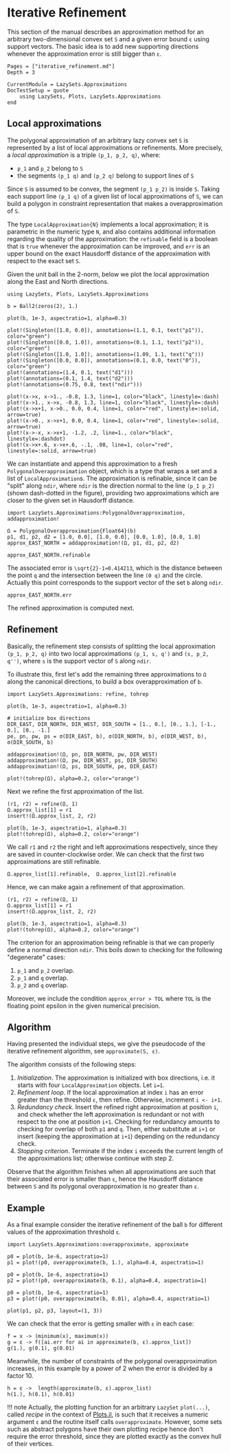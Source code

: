 # Iterative Refinement

This section of the manual describes an approximation method for an arbitrary
two-dimensional convex set ``S`` and a given error bound ``ɛ`` using support
vectors. The basic idea is to add new supporting directions whenever the approximation
error is still bigger than ``ɛ``.

```@contents
Pages = ["iterative_refinement.md"]
Depth = 3
```

```@meta
CurrentModule = LazySets.Approximations
DocTestSetup = quote
    using LazySets, Plots, LazySets.Approximations
end
```

## Local approximations

The polygonal approximation of an arbitrary lazy convex set `S` is represented by a
list of local approximations or refinements. More precisely, a
*local approximation* is a triple ``(p_1, p_2, q)``, where:

- ``p_1`` and ``p_2`` belong to ``S``
- the segments ``(p_1 q)`` and ``(p_2 q)`` belong to support lines of ``S``

Since ``S`` is assumed to be convex, the segment ``(p_1 p_2)`` is
inside ``S``. Taking each support line ``(p_1 q)`` of a given list of local
approximations of ``S``, we can build a polygon in constraint representation
that makes a overapproximation of `S`.

The type `LocalApproximation{N}` implements a local
approximation; it is parametric in the numeric type `N`, and also contains additional
information regarding the quality of the approximation: the `refinable` field
is a boolean that is `true` whenever the approximation can be improved, and
`err` is an upper bound on the exact Hausdorff distance of the approximation with
respect to the exact set `S`.

Given the unit ball in the 2-norm, below we plot the local approximation along
the East and North directions.

```@example example_iterative_refinement
using LazySets, Plots, LazySets.Approximations

b = Ball2(zeros(2), 1.)

plot(b, 1e-3, aspectratio=1, alpha=0.3)

plot!(Singleton([1.0, 0.0]), annotations=(1.1, 0.1, text("p1")), color="green")
plot!(Singleton([0.0, 1.0]), annotations=(0.1, 1.1, text("p2")), color="green")
plot!(Singleton([1.0, 1.0]), annotations=(1.09, 1.1, text("q")))
plot!(Singleton([0.0, 0.0]), annotations=(0.1, 0.0, text("0")), color="green")
plot!(annotations=(1.4, 0.1, text("d1")))
plot!(annotations=(0.1, 1.4, text("d2")))
plot!(annotations=(0.75, 0.8, text("ndir")))

plot!(x->x, x->1., -0.8, 1.3, line=1, color="black", linestyle=:dash)
plot!(x->1., x->x, -0.8, 1.3, line=1, color="black", linestyle=:dash)
plot!(x->x+1, x->0., 0.0, 0.4, line=1, color="red", linestyle=:solid, arrow=true)
plot!(x->0., x->x+1, 0.0, 0.4, line=1, color="red", linestyle=:solid, arrow=true)
plot!(x->-x, x->x+1, -1.2, .2, line=1., color="black", linestyle=:dashdot)
plot!(x->x+.6, x->x+.6, -.1, .08, line=1, color="red", linestyle=:solid, arrow=true)
```

We can instantiate and append this approximation to a fresh `PolygonalOverapproximation`
object, which is a type that wraps a set and a list of `LocalApproximation`s.
The approximation is refinable, since it can be "split" along `ndir`, where `ndir`
is the direction normal to the line ``(p_1 p_2)`` (shown dash-dotted in the figure),
providing two approximations which are closer to the given set in Hausdorff distance.


```@example example_iterative_refinement
import LazySets.Approximations:PolygonalOverapproximation, addapproximation!

Ω = PolygonalOverapproximation{Float64}(b)
p1, d1, p2, d2 = [1.0, 0.0], [1.0, 0.0], [0.0, 1.0], [0.0, 1.0]
approx_EAST_NORTH = addapproximation!(Ω, p1, d1, p2, d2)

approx_EAST_NORTH.refinable
```

The associated error is ``\sqrt{2}-1≈0.414213``, which is the distance between
the point ``q`` and the intersection between the line ``(0 q)`` and the circle.
Actually this point corresponds to the support vector of the set `b` along `ndir`.

```@example example_iterative_refinement
approx_EAST_NORTH.err
```

The refined approximation is computed next.

## Refinement

Basically, the refinement step consists of splitting the local approximation
``(p_1, p_2, q)`` into two local approximations ``(p_1, s, q')`` and
``(s, p_2, q'')``, where `s` is the support vector of ``S`` along `ndir`.

To illustrate this, first let's add the remaining three approximations to `Ω`
along the canonical directions, to build a box overapproximation of `b`.

```@example example_iterative_refinement
import LazySets.Approximations: refine, tohrep

plot(b, 1e-3, aspectratio=1, alpha=0.3)

# initialize box directions
DIR_EAST, DIR_NORTH, DIR_WEST, DIR_SOUTH = [1., 0.], [0., 1.], [-1., 0.], [0., -1.]
pe, pn, pw, ps = σ(DIR_EAST, b), σ(DIR_NORTH, b), σ(DIR_WEST, b), σ(DIR_SOUTH, b)

addapproximation!(Ω, pn, DIR_NORTH, pw, DIR_WEST)
addapproximation!(Ω, pw, DIR_WEST, ps, DIR_SOUTH)
addapproximation!(Ω, ps, DIR_SOUTH, pe, DIR_EAST)

plot!(tohrep(Ω), alpha=0.2, color="orange")
```

Next we refine the first approximation of the list.

```@example example_iterative_refinement
(r1, r2) = refine(Ω, 1)
Ω.approx_list[1] = r1
insert!(Ω.approx_list, 2, r2)

plot(b, 1e-3, aspectratio=1, alpha=0.3)
plot!(tohrep(Ω), alpha=0.2, color="orange")
```

We call `r1` and `r2` the right and left approximations respectively, since
they are saved in counter-clockwise order. We can check that the first two
approximations are still refinable.

```@example example_iterative_refinement
Ω.approx_list[1].refinable,  Ω.approx_list[2].refinable
```

Hence, we can make again a refinement of that approximation.

```@example example_iterative_refinement
(r1, r2) = refine(Ω, 1)
Ω.approx_list[1] = r1
insert!(Ω.approx_list, 2, r2)

plot(b, 1e-3, aspectratio=1, alpha=0.3)
plot!(tohrep(Ω), alpha=0.2, color="orange")
```

The criterion for an approximation being refinable is that we can properly define
a normal direction `ndir`. This boils down to checking for the following
"degenerate" cases:

1. ``p_1`` and ``p_2`` overlap.
2. ``p_1`` and ``q`` overlap.
1. ``p_2`` and ``q`` overlap.

Moreover, we include the condition `approx_error > TOL` where `TOL` is the floating
point epsilon in the given numerical precision.

## Algorithm

Having presented the individual steps, we give the pseudocode of the iterative
refinement algorithm, see `approximate(S, ε)`.

The algorithm consists of the following steps:

1. *Initialization*. The approximation is initialized with box directions,
   i.e. it starts with four `LocalApproximation` objects. Let `i=1`.
2. *Refinement loop*. If the local approximation at index `i` has an error greater
   than the threshold `ε`, then refine. Otherwise, increment `i <- i+1`.
3. *Redundancy check*. Insert the refined right approximation at position `i`,
   and check whether the left approximation is redundant or not with respect to the one
   at position `i+1`. Checking for redundancy amounts to checking for overlap of both
   `p1` and `q`. Then, either substitute at `i+1` or insert (keeping the approximation
    at `i+1`) depending on the redundancy check.
4. *Stopping criterion*. Terminate if the index `i` exceeds the current length of
   the approximations list; otherwise continue with step 2.

Observe that the algorithm finishes when all approximations are such that
their associated error is smaller than `ε`, hence the Hausdorff distance between
`S` and its polygonal overapproximation is no greater than `ε`.

## Example

As a final example consider the iterative refinement of the ball `b` for different
values of the approximation threshold `ε`.

```@example example_iterative_refinement
import LazySets.Approximations:overapproximate, approximate

p0 = plot(b, 1e-6, aspectratio=1)
p1 = plot!(p0, overapproximate(b, 1.), alpha=0.4, aspectratio=1)

p0 = plot(b, 1e-6, aspectratio=1)
p2 = plot!(p0, overapproximate(b, 0.1), alpha=0.4, aspectratio=1)

p0 = plot(b, 1e-6, aspectratio=1)
p3 = plot!(p0, overapproximate(b, 0.01), alpha=0.4, aspectratio=1)

plot(p1, p2, p3, layout=(1, 3))
```

We can check that the error is getting smaller with `ε` in each case:

```@example example_iterative_refinement
f = x -> (minimum(x), maximum(x))
g = ε -> f([ai.err for ai in approximate(b, ε).approx_list])
g(1.), g(0.1), g(0.01)
```

Meanwhile, the number of constraints of the polygonal overapproximation increases,
in this example by a power of 2 when the error is divided by a factor 10.

```@example example_iterative_refinement
h = ε ->  length(approximate(b, ε).approx_list)
h(1.), h(0.1), h(0.01)
```

!!! note
    Actually, the plotting function for an arbitrary `LazySet` `plot(...)`,
    called *recipe* in the context of [Plots.jl](https://github.com/JuliaPlots/Plots.jl),
    is such that it receives a numeric argument `ε` and the routine itself calls
    `overapproximate`. However, some sets such as abstract polygons have
    their own plotting recipe hence don't require the error threshold, since
    they are plotted exactly as the convex hull of their vertices.
